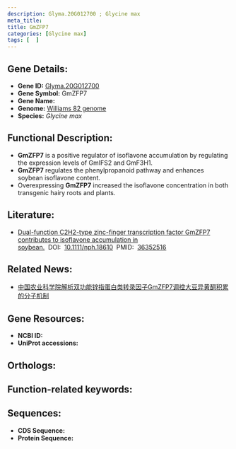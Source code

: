 ```yaml
---
description: Glyma.20G012700 ; Glycine max
meta_title:
title: GmZFP7
categories: [Glycine max]
tags: [  ]
---
```


## Gene Details:
- **Gene ID:**	[Glyma.20G012700]()
- **Gene Symbol:** GmZFP7
- **Gene Name:** 
- **Genome:** [Williams 82 genome]()
- **Species:** *Glycine max*

## Functional Description:
   - **GmZFP7** is a positive regulator of isoflavone accumulation by regulating the expression levels of GmIFS2 and GmF3H1.
   - **GmZFP7** regulates the phenylpropanoid pathway and enhances soybean isoflavone content.
   - Overexpressing **GmZFP7** increased the isoflavone concentration in both transgenic hairy roots and plants.

## Literature:
   - [Dual-function C2H2-type zinc-finger transcription factor GmZFP7 contributes to isoflavone accumulation in soybean.]( https://nph.onlinelibrary.wiley.com/doi/10.1111/nph.18610)&nbsp;&nbsp;DOI:&nbsp;&nbsp;[10.1111/nph.18610](https://nph.onlinelibrary.wiley.com/doi/10.1111/nph.18610)&nbsp;&nbsp;PMID:&nbsp;&nbsp;[36352516](https://pubmed.ncbi.nlm.nih.gov/36352516/)

## Related News:
   - [中国农业科学院解析双功能锌指蛋白类转录因子GmZFP7调控大豆异黄酮积累的分子机制](https://mp.weixin.qq.com/s?__biz=MzIyOTY2NDYyNQ==&mid=2247559765&idx=6&sn=6fb11dccfc8232a4b049ba23991a4f5f&chksm=e8bc984bdfcb115df572ff7020021c063003bd1a6e80e6eb86bd92580180854e281278569d9b&scene=27#wechat_redirect)

## Gene Resources:
- **NCBI ID:** [](https://www.ncbi.nlm.nih.gov/gene/?term=)
- **UniProt accessions:** [](https://www.uniprot.org/uniprotkb//entry)

## Orthologs:

## Function-related keywords:


## Sequences:
- **CDS Sequence:**
- **Protein Sequence:**
